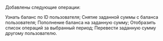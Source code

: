 Добавлены следующие операции:

Узнать баланс по ID пользователя;
Снятие заданной суммы с баланса пользователя;
Пополнение баланса на заданную сумму;
Отобразить список операций за выбранный период;
Перевести заданную сумму другому пользователю.